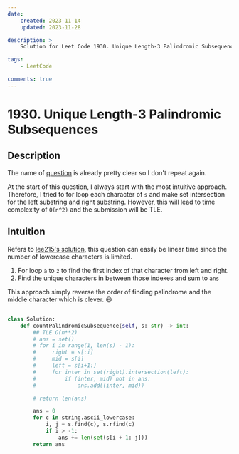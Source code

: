 ```yaml
---
date:
    created: 2023-11-14
    updated: 2023-11-28

description: >
	Solution for Leet Code 1930. Unique Length-3 Palindromic Subsequences

tags:
    - LeetCode

comments: true
---
```

# 1930. Unique Length-3 Palindromic Subsequences

## Description

The name of [question](https://leetcode.com/problems/unique-length-3-palindromic-subsequences/?envType=daily-question&envId=2023-11-14) is already pretty clear so I don't repeat again.

At the start of this question, I always start with the most intuitive approach. Therefore, I tried to for loop each character of `s` and make set intersection for the left substring and right substring. However, this will lead to time complexity of `O(n^2)` and the submission will be TLE.

## Intuition

Refers to [lee215's solution](https://leetcode.com/problems/unique-length-3-palindromic-subsequences/solutions/1330178/python-straight-forward-solution/?envType=daily-question&envId=2023-11-14), this question can easily be linear time since the number of lowercase characters is limited.

1. For loop `a` to `z` to find the first index of that character from left and right.
2. Find the unique characters in between those indexes and sum to `ans`

This approach simply reverse the order of finding palindrome and the middle character which is clever. 😆

##

```python
class Solution:
    def countPalindromicSubsequence(self, s: str) -> int:
        ## TLE O(n**2)
        # ans = set()
        # for i in range(1, len(s) - 1):
        #     right = s[:i]
        #     mid = s[i]
        #     left = s[i+1:]
        #     for inter in set(right).intersection(left):
        #         if (inter, mid) not in ans:
        #             ans.add((inter, mid))

        # return len(ans)

        ans = 0
        for c in string.ascii_lowercase:
            i, j = s.find(c), s.rfind(c)
            if i > -1:
                ans += len(set(s[i + 1: j]))
        return ans
```
